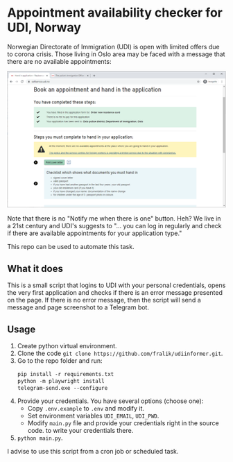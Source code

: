 # Appointment availability checker for UDI, Norway

Norwegian Directorate of Immigration (UDI) is open with limited offers due to corona crisis.
Those living in Oslo area may be faced with a message that there are no available appointments:

![error](error.png)

Note that there is no "Notify me when there is one" button. Heh? We live in a 21st century and UDI's
suggests to "... you can log in regularly and check if there are available appointments for your application type."

This repo can be used to automate this task.

## What it does

This is a small script that logins to UDI with your personal credentials, opens the very first
application and checks if there is an error message presented on the page. If there is no error message,
then the script will send a message and page screenshot to a Telegram bot.

## Usage

1. Create python virtual environment.
2. Clone the code `git clone https://github.com/fralik/udiinformer.git`.
3. Go to the repo folder and run:
   ```
   pip install -r requirements.txt
   python -m playwright install
   telegram-send.exe --configure
   ```
4. Provide your credentials. You have several options (choose one):
    * Copy `.env.example` to `.env` and modify it.
    * Set environment variables `UDI_EMAIL`, `UDI_PWD`.
     * Modify `main.py` file and provide your credentials right in the source code.
  to write your credentials there.
5. `python main.py`.

 I advise to use this script from a cron job or scheduled task.
